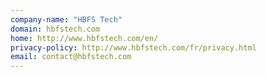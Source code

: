 ```yaml
---
company-name: "HBFS Tech"
domain: hbfstech.com
home: http://www.hbfstech.com/en/
privacy-policy: http://www.hbfstech.com/fr/privacy.html
email: contact@hbfstech.com
---
```




